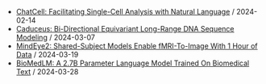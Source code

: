 - [ChatCell: Facilitating Single-Cell Analysis with Natural Language](https://github.com/deep-diver/hf-daily-paper-newsletter/blob/main/archive/24/2024-02-14+ChatCell%3A+Facilitating+Single-Cell+Analysis+with+Natural+Language.yaml) / 2024-02-14
- [Caduceus: Bi-Directional Equivariant Long-Range DNA Sequence Modeling](https://github.com/deep-diver/hf-daily-paper-newsletter/blob/main/archive/39/2024-03-07+Caduceus%3A+Bi-Directional+Equivariant+Long-Range+DNA+Sequence+Modeling.yaml) / 2024-03-07
- [MindEye2: Shared-Subject Models Enable fMRI-To-Image With 1 Hour of Data](https://github.com/deep-diver/hf-daily-paper-newsletter/blob/main/archive/47/2024-03-19+MindEye2%3A+Shared-Subject+Models+Enable+fMRI-To-Image+With+1+Hour+of+Data.yaml) / 2024-03-19
- [BioMedLM: A 2.7B Parameter Language Model Trained On Biomedical Text](https://github.com/deep-diver/hf-daily-paper-newsletter/blob/main/archive/54/2024-03-28+BioMedLM%3A+A+2.7B+Parameter+Language+Model+Trained+On+Biomedical+Text.yaml) / 2024-03-28
